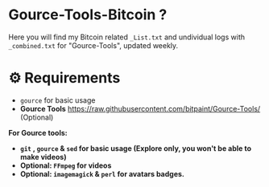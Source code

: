 # Gource-Tools-Bitcoin ? <br>

Here you will find my Bitcoin related `_List.txt` and undividual logs with `_combined.txt` for "Gource-Tools", updated weekly.




# <b>⚙️ Requirements </b><br>
- `gource` for basic usage 
- <b>Gource Tools</b> https://raw.githubusercontent.com/bitpaint/Gource-Tools/ (Optional)



<b>For Gource tools:<b> <br><b>
- `git` , `gource` & `sed`  for basic usage (Explore only, you won't be able to make videos) <br>
- Optional: `FFmpeg` for videos<br>
- Optional: `imagemagick` & `perl` for avatars badges.<br>
<br>
